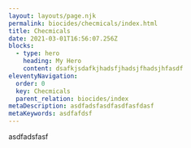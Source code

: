 ```yaml
---
layout: layouts/page.njk
permalink: biocides/checmicals/index.html
title: Checmicals
date: 2021-03-01T16:56:07.256Z
blocks:
  - type: hero
    heading: My Hero
    content: dsafkjsdafkjhadsfjhadsjfhadsjhfasdf
eleventyNavigation:
  order: 0
  key: Checmicals
  parent_relation: biocides/index
metaDescription: asdfadsfasdfasdfasfdasf
metaKeywords: asdfafdsf
---
```

asdfadsfasf